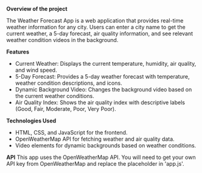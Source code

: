 **Overview of the project**

The Weather Forecast App is a web application that provides real-time weather information for any city. Users can enter a city name to get the current weather, a 5-day forecast, air quality information, and see relevant weather condition videos in the background.

**Features**
* Current Weather:  Displays the current temperature, humidity, air quality, and wind speed.
* 5-Day Forecast: Provides a 5-day weather forecast with temperature, weather condition descriptions, and icons.
* Dynamic Background Video: Changes the background video based on the current weather conditions.
* Air Quality Index: Shows the air quality index with descriptive labels (Good, Fair, Moderate, Poor, Very Poor).

**Technologies Used**
* HTML, CSS, and JavaScript for the frontend.
* OpenWeatherMap API for fetching weather and air quality data.
* Video elements for dynamic backgrounds based on weather conditions.

**API**
This app uses the OpenWeatherMap API. You will need to get your own API key from OpenWeatherMap and replace the placeholder in 'app.js'.
